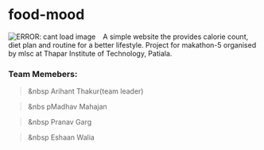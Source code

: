 # food-mood


  <img src="https://media.giphy.com/media/1wn4W0NiirVR1fUbbP/giphy.gif" align="left"  alt="ERROR: cant load image" />
  <p align="top">
&nbsp&nbsp A simple website the provides calorie count, diet plan and routine for a better lifestyle.
Project for makathon-5 organised by mlsc at Thapar Institute of Technology, Patiala.

### Team Memebers:

> &nbsp Arihant Thakur(team leader)
  
> &nbs pMadhav Mahajan
  
> &nbsp Pranav Garg
  
> &nbsp Eshaan Walia




